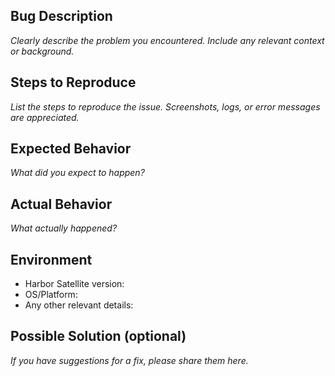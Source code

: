 

<!--
Thank you for taking the time to report a bug. Please provide as much detail as possible to help us investigate and resolve the issue efficiently.
-->

## Bug Description
*Clearly describe the problem you encountered. Include any relevant context or background.*

## Steps to Reproduce
*List the steps to reproduce the issue. Screenshots, logs, or error messages are appreciated.*

## Expected Behavior
*What did you expect to happen?*

## Actual Behavior
*What actually happened?*

## Environment
- Harbor Satellite version:
- OS/Platform:
- Any other relevant details:

## Possible Solution (optional)
*If you have suggestions for a fix, please share them here.*
